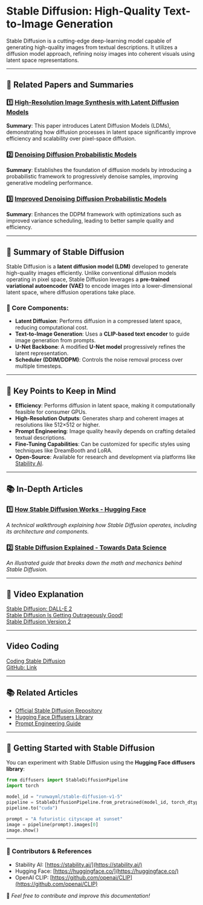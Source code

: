 # Stable Diffusion: High-Quality Text-to-Image Generation

Stable Diffusion is a cutting-edge deep-learning model capable of generating high-quality images from textual descriptions. It utilizes a diffusion model approach, refining noisy images into coherent visuals using latent space representations.

---

## 📜 Related Papers and Summaries

### 1️⃣ [High-Resolution Image Synthesis with Latent Diffusion Models](https://arxiv.org/abs/2112.10752)
   **Summary**: This paper introduces Latent Diffusion Models (LDMs), demonstrating how diffusion processes in latent space significantly improve efficiency and scalability over pixel-space diffusion.

### 2️⃣ [Denoising Diffusion Probabilistic Models](https://arxiv.org/abs/2006.11239)
   **Summary**: Establishes the foundation of diffusion models by introducing a probabilistic framework to progressively denoise samples, improving generative modeling performance.

### 3️⃣ [Improved Denoising Diffusion Probabilistic Models](https://arxiv.org/abs/2102.09672)
   **Summary**: Enhances the DDPM framework with optimizations such as improved variance scheduling, leading to better sample quality and efficiency.

---

## 📖 Summary of Stable Diffusion

Stable Diffusion is a **latent diffusion model (LDM)** developed to generate high-quality images efficiently. Unlike conventional diffusion models operating in pixel space, Stable Diffusion leverages a **pre-trained variational autoencoder (VAE)** to encode images into a lower-dimensional latent space, where diffusion operations take place. 

### 🔹 Core Components:
- **Latent Diffusion**: Performs diffusion in a compressed latent space, reducing computational cost.
- **Text-to-Image Generation**: Uses a **CLIP-based text encoder** to guide image generation from prompts.
- **U-Net Backbone**: A modified **U-Net model** progressively refines the latent representation.
- **Scheduler (DDIM/DDPM)**: Controls the noise removal process over multiple timesteps.

---

## 📌 Key Points to Keep in Mind
- **Efficiency**: Performs diffusion in latent space, making it computationally feasible for consumer GPUs.
- **High-Resolution Outputs**: Generates sharp and coherent images at resolutions like 512×512 or higher.
- **Prompt Engineering**: Image quality heavily depends on crafting detailed textual descriptions.
- **Fine-Tuning Capabilities**: Can be customized for specific styles using techniques like DreamBooth and LoRA.
- **Open-Source**: Available for research and development via platforms like [Stability AI](https://stability.ai/).

---

## 📚 In-Depth Articles

### 1️⃣ [How Stable Diffusion Works - Hugging Face](https://huggingface.co/blog/stable_diffusion)
   *A technical walkthrough explaining how Stable Diffusion operates, including its architecture and components.*

### 2️⃣ [Stable Diffusion Explained - Towards Data Science](https://medium.com/polo-club-of-data-science/stable-diffusion-explained-for-everyone-77b53f4f1c4)
   *An illustrated guide that breaks down the math and mechanics behind Stable Diffusion.*

---

## 🎥 Video Explanation
[Stable Diffusion: DALL-E 2](https://www.youtube.com/watch?v=nVhmFski3vg)<br>
[Stable Diffusion Is Getting Outrageously Good!](https://www.youtube.com/watch?v=bT8e1EV5-ic)<br>
[Stable Diffusion Version 2](https://www.youtube.com/watch?v=HytucGhwTRs)<br>

---

## Video Coding
[Coding Stable Diffusion](https://www.youtube.com/watch?v=ZBKpAp_6TGI&t=186s)<br>
[GitHub: Link](https://github.com/hkproj/pytorch-stable-diffusion/tree/main/sd)<br>

---

## 📚 Related Articles
- [Official Stable Diffusion Repository](https://github.com/CompVis/stable-diffusion)
- [Hugging Face Diffusers Library](https://huggingface.co/docs/diffusers/index)
- [Prompt Engineering Guide](https://github.com/AUTOMATIC1111/stable-diffusion-webui/wiki)

---

## 🚀 Getting Started with Stable Diffusion
You can experiment with Stable Diffusion using the **Hugging Face diffusers library**:
```python
from diffusers import StableDiffusionPipeline
import torch

model_id = "runwayml/stable-diffusion-v1-5"
pipeline = StableDiffusionPipeline.from_pretrained(model_id, torch_dtype=torch.float16)
pipeline.to("cuda")

prompt = "A futuristic cityscape at sunset"
image = pipeline(prompt).images[0]
image.show()
```

---

### 🌟 Contributors & References
- Stability AI: [https://stability.ai/](https://stability.ai/)
- Hugging Face: [https://huggingface.co/](https://huggingface.co/)
- OpenAI CLIP: [https://github.com/openai/CLIP](https://github.com/openai/CLIP)

🔹 *Feel free to contribute and improve this documentation!*
